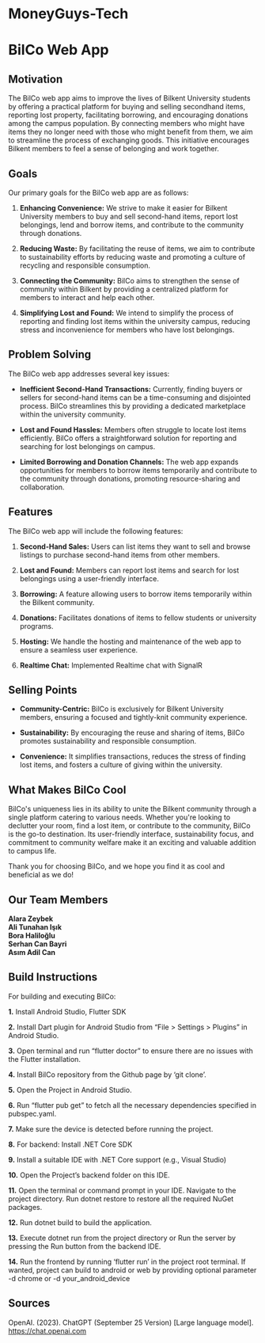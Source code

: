 # MoneyGuys-Tech
# BilCo Web App

## Motivation

The BilCo web app aims to improve the lives of Bilkent University students by offering a practical platform for buying and selling secondhand items, reporting lost property, facilitating borrowing, and encouraging donations among the campus population. By connecting members who might have items they no longer need with those who might benefit from them, we aim to streamline the process of exchanging goods. This initiative encourages Bilkent members to feel a sense of belonging and work together.

## Goals

Our primary goals for the BilCo web app are as follows:

1. **Enhancing Convenience:** We strive to make it easier for Bilkent University members to buy and sell second-hand items, report lost belongings, lend and borrow items, and contribute to the community through donations.

2. **Reducing Waste:** By facilitating the reuse of items, we aim to contribute to sustainability efforts by reducing waste and promoting a culture of recycling and responsible consumption.

3. **Connecting the Community:** BilCo aims to strengthen the sense of community within Bilkent by providing a centralized platform for members to interact and help each other.

4. **Simplifying Lost and Found:** We intend to simplify the process of reporting and finding lost items within the university campus, reducing stress and inconvenience for members who have lost belongings.

## Problem Solving

The BilCo web app addresses several key issues:

- **Inefficient Second-Hand Transactions:** Currently, finding buyers or sellers for second-hand items can be a time-consuming and disjointed process. BilCo streamlines this by providing a dedicated marketplace within the university community.

- **Lost and Found Hassles:** Members often struggle to locate lost items efficiently. BilCo offers a straightforward solution for reporting and searching for lost belongings on campus.

- **Limited Borrowing and Donation Channels:** The web app expands opportunities for members to borrow items temporarily and contribute to the community through donations, promoting resource-sharing and collaboration.

## Features

The BilCo web app will include the following features:

1. **Second-Hand Sales:** Users can list items they want to sell and browse listings to purchase second-hand items from other members.

2. **Lost and Found:** Members can report lost items and search for lost belongings using a user-friendly interface.

3. **Borrowing:** A feature allowing users to borrow items temporarily within the Bilkent community.

4. **Donations:** Facilitates donations of items to fellow students or university programs.

5. **Hosting:** We handle the hosting and maintenance of the web app to ensure a seamless user experience.

6. **Realtime Chat:** Implemented Realtime chat with SignalR 

## Selling Points

- **Community-Centric:** BilCo is exclusively for Bilkent University members, ensuring a focused and tightly-knit community experience.

- **Sustainability:** By encouraging the reuse and sharing of items, BilCo promotes sustainability and responsible consumption.

- **Convenience:** It simplifies transactions, reduces the stress of finding lost items, and fosters a culture of giving within the university.

## What Makes BilCo Cool

BilCo's uniqueness lies in its ability to unite the Bilkent community through a single platform catering to various needs. Whether you're looking to declutter your room, find a lost item, or contribute to the community, BilCo is the go-to destination. Its user-friendly interface, sustainability focus, and commitment to community welfare make it an exciting and valuable addition to campus life.

Thank you for choosing BilCo, and we hope you find it as cool and beneficial as we do!
## Our Team Members
**Alara Zeybek** <br />
**Ali Tunahan Işık**<br />
**Bora Haliloğlu**<br />
**Serhan Can Bayri**<br />
**Asım Adil Can**<br />

## Build Instructions
For building and executing BilCo:

**1.** Install Android Studio, Flutter SDK

**2.** Install Dart plugin for Android Studio from “File > Settings > Plugins” in Android Studio.

**3.** Open terminal and run “flutter doctor” to ensure there are no issues with the Flutter installation.

**4.** Install BilCo repository from the Github page by ‘git clone’.

**5.** Open the Project in Android Studio.

**6.** Run “flutter pub get” to fetch all the necessary dependencies specified in pubspec.yaml.

**7.** Make sure the device is detected before running the project.

**8.** For backend: Install .NET Core SDK

**9.** Install a suitable IDE with .NET Core support (e.g., Visual Studio)

**10.** Open the Project’s backend folder on this IDE.

**11.** Open the terminal or command prompt in your IDE. Navigate to the project directory. Run dotnet restore to restore all the required NuGet packages.

**12.** Run dotnet build to build the application.

**13.** Execute dotnet run from the project directory or Run the server by pressing the Run button from the backend IDE.

**14.** Run the frontend by running ‘flutter run’ in the project root terminal. If wanted, project can build to android or web by providing optional parameter -d chrome or -d your_android_device


## Sources
OpenAI. (2023). ChatGPT (September 25 Version) [Large language model]. https://chat.openai.com<br />


